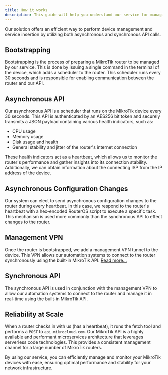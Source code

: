 ```yaml
---
title: How it works
description: This guide will help you understand our service for managing MikroTik devices running RouterOS.
---
```


Our solution offers an efficient way to perform device management and service insertion by utilizing both asynchronous and synchronous API calls.

## Bootstrapping
Bootstrapping is the process of preparing a MikroTik router to be managed by our service. This is done by issuing a single command in the terminal of the device, which adds a scheduler to the router. This scheduler runs every 30 seconds and is responsible for enabling communication between the router and our API.

## Asynchronous API
Our asynchronous API is a scheduler that runs on the MikroTik device every 30 seconds. This API is authenticated by an AES256 bit token and securely transmits a JSON payload containing various health indicators, such as:

* CPU usage
* Memory usage
* Disk usage and health
* General stability and jitter of the router's internet connection

These health indicators act as a heartbeat, which allows us to monitor the router's performance and gather insights into its connection stability. Additionally, we can obtain information about the connecting ISP from the IP address of the device.

## Asynchronous Configuration Changes
Our system can elect to send asynchronous configuration changes to the router during every heartbeat. In this case, we respond to the router's heartbeat with a hex-encoded RouterOS script to execute a specific task. This mechanism is used more commonly than the synchronous API to effect changes to the router.

## Management VPN
Once the router is bootstrapped, we add a management VPN tunnel to the device. This VPN allows our automation systems to connect to the router synchronously using the built-in MikroTik API.
[Read more...](/documentation/router-access/the-management-vpn)

## Synchronous API
The synchronous API is used in conjunction with the management VPN to allow our automation systems to connect to the router and manage it in real-time using the built-in MikroTik API.

## Reliability at Scale
When a router checks in with us (has a heartbeat), it runs the fetch tool and performs a `POST` to `api.mikrocloud.com`. Our MikroTik API is a highly available and performant microservices architecture that leverages serverless code technologies. This provides a consistent management channel for a large number of MikroTik routers.

By using our service, you can efficiently manage and monitor your MikroTik devices with ease, ensuring optimal performance and stability for your network infrastructure.
